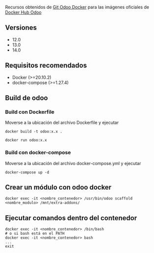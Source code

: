 Recursos obtenidos de [Git Odoo Docker](https://github.com/odoo/docker) para las imágenes oficiales de [Docker Hub Odoo](https://hub.docker.com/_/odoo/)

## Versiones
- 12.0
- 13.0
- 14.0

## Requisitos recomendados
- Docker (>=20.10.2)
- docker-compose (>=1.27.4)

## Build de odoo
### Build con Dockerfile
Moverse a la ubicación del archivo Dockerfile y ejecutar
```
docker build -t odoo:x.x .
```
```
docker run odoo:x.x
```

### Build con docker-compose
Moverse a la ubicación del archivo docker-compose.yml y ejecutar
```
docker-compose up -d
```

## Crear un módulo con odoo docker
```
docker exec -it <nombre_contenedor> /usr/bin/odoo scaffold <nombre_modulo> /mnt/extra-addons/
```

## Ejecutar comandos dentro del contenedor
```
docker exec -it <nombre_contenedor> /bin/bash
# o si bash está en el PATH
docker exec -it <nombre_contenedor> bash
...
exit
```